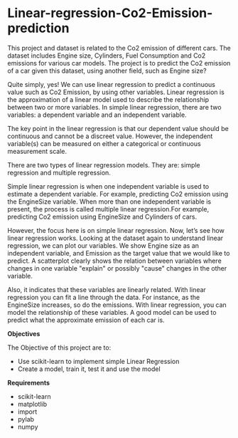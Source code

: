 # Linear-regression-Co2-Emission-prediction

This project and dataset is related to the Co2 emission of different cars. The dataset includes Engine size, Cylinders, Fuel Consumption
and Co2 emissions for various car models. The project is to predict the Co2 emission of a car given this dataset, using another field, such as Engine size?

Quite simply, yes! We can use linear regression to predict a
continuous value such as Co2 Emission, by using other variables.
Linear regression is the approximation of a linear model used to describe the relationship between two or more variables. In simple linear regression, there are two variables: a dependent variable and an independent variable.

The key point in the linear regression is that our dependent value should be continuous and cannot be a discreet value. However, the independent variable(s) can be measured on either a categorical or continuous measurement scale.

There are two types of linear regression models. They are: simple regression and multiple regression.

Simple linear regression is when one independent variable is used to estimate
a dependent variable. For example, predicting Co2 emission using
the EngineSize variable. When more than one independent variable is
present, the process is called multiple linear regression.For example, predicting Co2 emission using EngineSize and Cylinders of cars.

However, the focus here is on simple linear regression.
Now, let’s see how linear regression works. 
Looking at the dataset again to understand linear regression, we can plot our variables. We show Engine size as an independent variable, and Emission as the target value that we would like to predict. A scatterplot clearly shows the relation between variables where changes in one variable "explain" or possibly "cause" changes in the other variable.

Also, it indicates that these variables are linearly related.
With linear regression you can fit a line through the data.
For instance, as the EngineSize increases, so do the emissions.
With linear regression, you can model the relationship of these variables.
A good model can be used to predict what the approximate emission of each car is.

**Objectives**

The Objective of this project are to:

- Use scikit-learn to implement simple Linear Regression
- Create a model, train it, test it and use the model

**Requirements**
- scikit-learn
- matplotlib
- import
- pylab
- numpy

